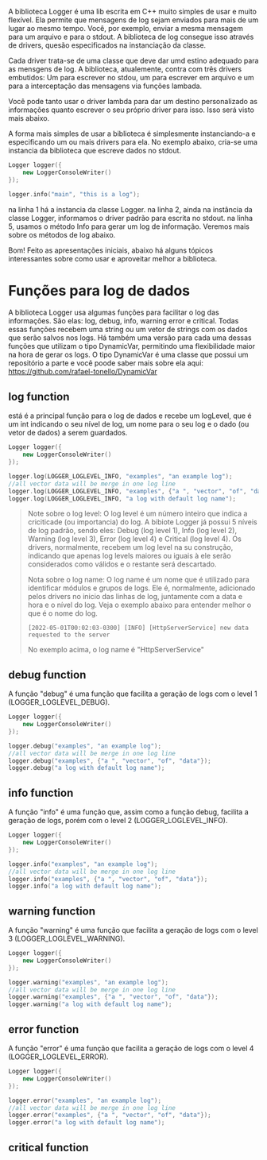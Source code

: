 A biblioteca Logger é uma lib escrita em C++ muito simples de usar e muito flexível. Ela permite que mensagens de log sejam enviados para mais de um lugar ao mesmo tempo. Você, por exemplo, enviar a mesma mensagem para um arquivo e para o stdout. A biblioteca de log consegue isso através de drivers, quesão especificados na instanciação da classe.

Cada driver trata-se de uma classe que deve dar umd estino adequado para as mensgens de log. A biblioteca, atualemente, contra com três drivers embutidos: Um para escrever no stdou, um para escrever em arquivo e um para a interceptação das mensagens via funções lambada.

Você pode tanto usar o driver lambda para dar um destino personalizado as informações quanto escrever o seu próprio driver para isso. Isso será visto mais abaixo.

A forma mais simples de usar a biblioteca é simplesmente instanciando-a e especificando um ou mais drivers para ela.
No exemplo abaixo, cria-se uma instancia da biblioteca que escreve dados no stdout.


```c++
Logger logger({
	new LoggerConsoleWriter()
});

logger.info("main", "this is a log");
```

na linha 1 há a instancia da classe Logger.
na linha 2, ainda na instância da classe Logger, informamos o driver padrão para escrita no stdout.
na linha 5, usamos o método Info para gerar um log de informação. Veremos mais sobre os métodos de log abaixo.

Bom! Feito as apresentações iniciais, abaixo há alguns tópicos interessantes sobre como usar e aproveitar melhor a biblioteca.

# Funções para log de dados

A biblioteca Logger usa algumas funções para facilitar o log das informações. São elas: log, debug, info, warning error e critical. Todas essas funções recebem uma string ou um vetor de strings com os dados que serão salvos nos logs. Há também uma versão para cada uma dessas funções que utilizam o tipo DynamicVar, permitindo uma flexibilidade maior na hora de gerar os logs. O tipo DynamicVar é uma classe que possui um repositório a parte e você poode saber mais sobre ela aqui: https://github.com/rafael-tonello/DynamicVar

## log function
está é a principal função para o log de dados e recebe um logLevel, que é um int indicando o seu nível de log, um nome para o seu log e o dado (ou vetor de dados) a serem guardados.

```c++
Logger logger({
	new LoggerConsoleWriter()
});

logger.log(LOGGER_LOGLEVEL_INFO, "examples", "an example log");
//all vector data will be merge in one log line
logger.log(LOGGER_LOGLEVEL_INFO, "examples", {"a ", "vector", "of", "data"});
logger.log(LOGGER_LOGLEVEL_INFO, "a log with default log name");
```

> Note sobre o log level: O log level é um número inteiro que indica a criciticade (ou importancia) do log. A bibiote Logger já possui 5 níveis de log padrão, sendo eles: Debug (log level 1), Info (log level 2), Warning (log level 3), Error (log level 4) e Critical (log level 4). Os drivers, normalmente, recebem um log level na su construção, indicando que apenas log levels maiores ou iguais à ele serão considerados como válidos e o restante será descartado.
> 
> Nota sobre o log name: O log name é um nome que é utilizado para identificar módulos e grupos de logs. Ele é, normalmente, adicionado pelos drivers no inicio das linhas de log, juntamente com a data e hora e o nível do log. Veja o exemplo abaixo para entender melhor o que é o nome do log.
> ```log
> [2022-05-01T00:02:03-0300] [INFO] [HttpServerService] new data requested to the server
> ```
> No exemplo acima, o log name é "HttpServerService"



## debug function
A função "debug" é uma função que facilita a geração de logs com o level 1 (LOGGER_LOGLEVEL_DEBUG).

```c++
Logger logger({
	new LoggerConsoleWriter()
});

logger.debug("examples", "an example log");
//all vector data will be merge in one log line
logger.debug("examples", {"a ", "vector", "of", "data"});
logger.debug("a log with default log name");
```

## info function
A função "info" é uma função que, assim como a função debug, facilita a geração de logs, porém com o level 2 (LOGGER_LOGLEVEL_INFO).

```c++
Logger logger({
	new LoggerConsoleWriter()
});

logger.info("examples", "an example log");
//all vector data will be merge in one log line
logger.info("examples", {"a ", "vector", "of", "data"});
logger.info("a log with default log name");
```

## warning function
A função "warning" é uma função que facilita a geração de logs com o level 3 (LOGGER_LOGLEVEL_WARNING).

```c++
Logger logger({
	new LoggerConsoleWriter()
});

logger.warning("examples", "an example log");
//all vector data will be merge in one log line
logger.warning("examples", {"a ", "vector", "of", "data"});
logger.warning("a log with default log name");
```

## error function
A função "error" é uma função que facilita a geração de logs com o level 4 (LOGGER_LOGLEVEL_ERROR).

```c++
Logger logger({
	new LoggerConsoleWriter()
});

logger.error("examples", "an example log");
//all vector data will be merge in one log line
logger.error("examples", {"a ", "vector", "of", "data"});
logger.error("a log with default log name");
```

## critical function

